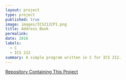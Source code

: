 ```yaml
---
layout: project
type: project
published: true
image: images/ICS212CP1.png
title: Address Book
permalink:
date: 2016
labels: 
  - C
  - ICS 212
summary: A simple program written in C for ICS 212.
---
```


[Repository Containing This Project](https://github.com/kclemmer/ICS212Project1)

